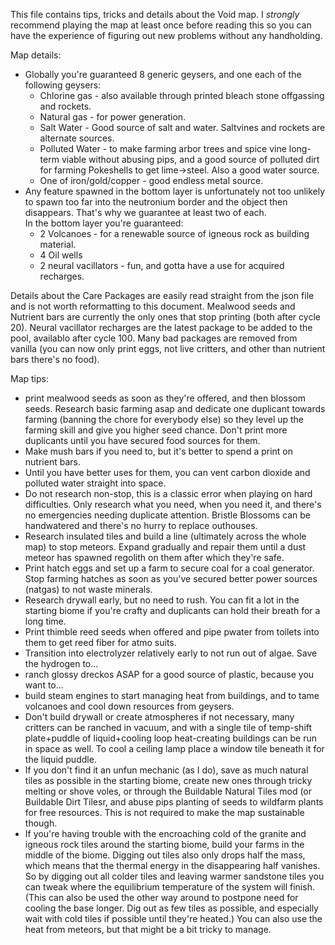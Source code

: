 This file contains tips, tricks and details about the Void map. I *strongly* recommend playing the map at least once before reading this so you can have the experience of figuring out new problems without any handholding.


Map details:
* Globally you're guaranteed 8 generic geysers, and one each of the following geysers:
  * Chlorine gas - also available through printed bleach stone offgassing and rockets.
  * Natural gas - for power generation.
  * Salt Water - Good source of salt and water. Saltvines and rockets are alternate sources.
  * Polluted Water - to make farming arbor trees and spice vine long-term viable without abusing pips, and a good source of polluted dirt for farming Pokeshells to get lime-\>steel. Also a good water source.
  * One of iron/gold/copper - good endless metal source.
* Any feature spawned in the bottom layer is unfortunately not too unlikely to spawn too far into the neutronium border and the object then disappears. That's why we guarantee at least two of each.  
  In the bottom layer you're guaranteed:
  * 2 Volcanoes - for a renewable source of igneous rock as building material.
  * 4 Oil wells
  * 2 neural vacillators - fun, and gotta have a use for acquired recharges.

Details about the Care Packages are easily read straight from the json file and is not worth reformatting to this document. Mealwood seeds and Nutrient bars are currently the only ones that stop printing (both after cycle 20). Neural vacillator recharges are the latest package to be added to the pool, availablo after cycle 100. Many bad packages are removed from vanilla (you can now only print eggs, not live critters, and other than nutrient bars there's no food). 

Map tips:
* print mealwood seeds as soon as they're offered, and then blossom seeds. Research basic farming asap and dedicate one duplicant towards farming (banning the chore for everybody else) so they level up the farming skill and give you higher seed chance. Don't print more duplicants until you have secured food sources for them.
* Make mush bars if you need to, but it's better to spend a print on nutrient bars.
* Until you have better uses for them, you can vent carbon dioxide and polluted water straight into space.
* Do not research non-stop, this is a classic error when playing on hard difficulties. Only research what you need, when you need it, and there's no emergencies needing duplicate attention. Bristle Blossoms can be handwatered and there's no hurry to replace outhouses.
* Research insulated tiles and build a line (ultimately across the whole map) to stop meteors. Expand gradually and repair them until a dust meteor has spawned regolith on them after which they're safe.
* Print hatch eggs and set up a farm to secure coal for a coal generator. Stop farming hatches as soon as you've secured better power sources (natgas) to not waste minerals.
* Research drywall early, but no need to rush. You can fit a lot in the starting biome if you're crafty and duplicants can hold their breath for a long time.
* Print thimble reed seeds when offered and pipe pwater from toilets into them to get reed fiber for atmo suits.
* Transition into electrolyzer relatively early to not run out of algae. Save the hydrogen to...
* ranch glossy dreckos ASAP for a good source of plastic, because you want to...
* build steam engines to start managing heat from buildings, and to tame volcanoes and cool down resources from geysers.
* Don't build drywall or create atmospheres if not necessary, many critters can be ranched in vacuum, and with a single tile of temp-shift plate+puddle of liquid+cooling loop heat-creating buildings can be run in space as well. To cool a ceiling lamp place a window tile beneath it for the liquid puddle.
* If you don't find it an unfun mechanic (as I do), save as much natural tiles as possible in the starting biome, create new ones through tricky melting or shove voles, or through the Buildable Natural Tiles mod (or Buildable Dirt Tilesr, and abuse pips planting of seeds to wildfarm plants for free resources. This is not required to make the map sustainable though.
* If you're having trouble with the encroaching cold of the granite and igneous rock tiles around the starting biome, build your farms in the middle of the biome. Digging out tiles also only drops half the mass, which means that the thermal energy in the disappearing half vanishes. So by digging out all colder tiles and leaving warmer sandstone tiles you can tweak where the equilibrium temperature of the system will finish. (This can also be used the other way around to postpone need for cooling the base longer. Dig out as few tiles as possible, and especially wait with cold tiles if possible until they're heated.) You can also use the heat from meteors, but that might be a bit tricky to manage.
